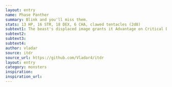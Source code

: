 ```yaml
---
layout: entry 
name: Phase Panther
summary: Blink and you'll miss them.
stats: 13 HP, 16 STR, 18 DEX, 6 CHA, clawed tentacles (2d8)
subtext1: The beast's displaced image grants it Advantage on Critical Damage Saves. CHA attack any other living things for fun without provocation.
subtext2: 
subtext3: 
subtext4: 
author: vladar
source: itdr
source_url: https://github.com/Vladar4/itdr
layout: entry
category: monsters
inspiration: 
inspiration_url: 
---
```

